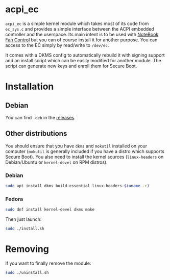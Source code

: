# acpi_ec

`acpi_ec` is a simple kernel module which takes most of its code from `ec_sys.c`
and provides a simple interface between the ACPI embedded controller and the userspace.
Its main intent is to be used with [NoteBook Fan Control](https://github.com/hirschmann/nbfc)
but you can of course install it for another purpose.
You can access to the EC simply by read/write to `/dev/ec`.

It comes with a DKMS config to automatically rebuild it with signing support and
an install script which can be easily modified for another module.
The script can generate new keys and enroll them for Secure Boot.

# Installation

## Debian

You can find `.deb` in the [releases](https://github.com/MusiKid/acpi_ec/releases/latest).

## Other distributions

You should ensure that you have `dkms` and `mokutil` installed on your computer
(`mokutil` is generally included if you have a distro which supports Secure Boot).
You also need to install the kernel sources (`linux-headers` on Debian/Ubuntu or
`kernel-devel` on RPM distros).

### Debian

```sh
sudo apt install dkms build-essential linux-headers-$(uname -r)
```

### Fedora

```sh
sudo dnf install kernel-devel dkms make
```

Then just launch:

```sh
sudo ./install.sh
```

# Removing

If you want to finally remove the module:

```sh
sudo ./uninstall.sh
```
